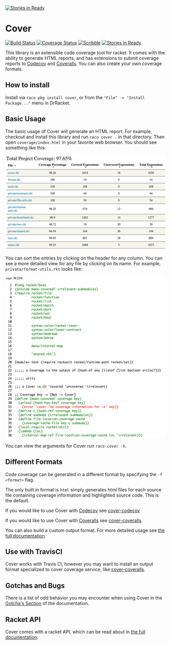 [![Stories in Ready](https://badge.waffle.io/florence/cover.png?label=ready&title=Ready)](https://waffle.io/florence/cover)
# Cover
[![Build Status](https://img.shields.io/travis/florence/cover/master.svg)](https://travis-ci.org/florence/cover)
[![Coverage Status](https://codecov.io/github/florence/cover/coverage.svg?branch=master)](https://codecov.io/github/florence/cover?branch=master)
[![Scribble](https://img.shields.io/badge/Docs-Scribble-blue.svg)](http://pkg-build.racket-lang.org/doc/cover/index.html)
[![Stories in Ready](https://badge.waffle.io/florence/cover.png?label=ready&title=Ready)](https://waffle.io/florence/cover)

This library is an extensible code coverage tool for racket. It comes with the ability to generate
HTML reports, and has extensions to submit coverage reports to [Codecov](https://codecov.io/) and
[Coveralls](https://coveralls.io/).  You can also create your own coverage formats.

## How to install

Install via `raco pkg install cover`, or from the `"File" -> "Install Package..."` menu in DrRacket.

## Basic Usage

The basic usage of Cover will generate an HTML report. For example, checkout and install this
library and run `raco cover .` in that directory. Then open `coverage/index.html` in your favorite
web browser. You should see something like this:

![Example](index_example.png)

You can sort the entries by clicking on the header for any column. You can see a more detailed view
for any file by clicking on its name. For example, `private/format-utils.rkt` looks like:

![Example2](page_example.png)

You can view the arguments for Cover run `raco cover -h`.

## Different Formats

Code coverage can be generated in a different format by specifying the `-f <format>` flag.

The only built in format is `html` simply generates html files for each source file containing
coverage information and highlighted source code. This is the default.

If you would like to use Cover with [Codecov](https://codecov.io/) see
[cover-codecov](https://github.com/rpless/cover-codecov)

If you would like to use Cover with [Coveralls](https://coveralls.io/) see
[cover-coveralls](https://github.com/rpless/cover-coveralls).

You can also build a custom output format. For more detailed usage see
[the full documentation](http://pkg-build.racket-lang.org/doc/cover/index.html).

## Use with TravisCI

Cover works with Travis CI, however you may want to install an output format specialized to cover
coverage service, like [cover-coveralls](https://github.com/rpless/cover-coveralls).

## Gotchas and Bugs

There is a list of odd behavior you may encounter when using Cover in the
[Gotcha's Section](http://pkg-build.racket-lang.org/doc/cover/basics.html#%28part._.Gotcha_s%29)
of the documentation.

## Racket API

Cover comes with a racket API, which can be read about in
[the full documentation](http://pkg-build.racket-lang.org/doc/cover/index.html).


